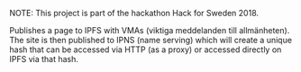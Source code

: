 NOTE: This project is part of the hackathon Hack for Sweden 2018.

Publishes a page to IPFS with VMAs (viktiga meddelanden till allmänheten). The site is then published to IPNS (name serving) which will create a unique hash that can be accessed via HTTP (as a proxy) or accessed directly on IPFS via that hash.

